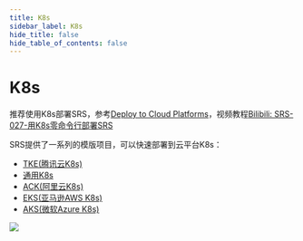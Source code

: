 ```yaml
---
title: K8s
sidebar_label: K8s
hide_title: false
hide_table_of_contents: false
---
```


# K8s

推荐使用K8s部署SRS，参考[Deploy to Cloud Platforms](./k8s#deploy-to-cloud-platforms)，视频教程[Bilibili: SRS-027-用K8s零命令行部署SRS](https://www.bilibili.com/video/BV1g44y1j7Vz/)

SRS提供了一系列的模版项目，可以快速部署到云平台K8s：

* [TKE(腾讯云K8s)](https://github.com/ossrs/srs-tke-template)
* [通用K8s](https://github.com/ossrs/srs-k8s-template)
* [ACK(阿里云K8s)](https://github.com/ossrs/srs-ack-template)
* [EKS(亚马逊AWS K8s)](https://github.com/ossrs/srs-eks-template)
* [AKS(微软Azure K8s)](https://github.com/ossrs/srs-aks-template)

![](https://ossrs.net/gif/v1/sls.gif?site=ossrs.io&path=/lts/doc-zh-4/doc/getting-started-k8s)


